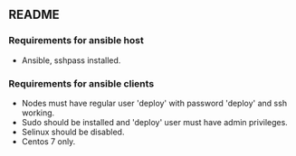 ## README ##
### Requirements for ansible host ###
* Ansible, sshpass installed.
### Requirements for ansible clients ###
* Nodes must have regular user 'deploy' with password 'deploy' and ssh working.
* Sudo should be installed and 'deploy' user must have admin privileges.
* Selinux should be disabled.
* Centos 7 only.